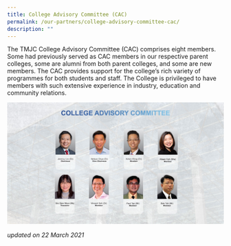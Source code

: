 ```yaml
---
title: College Advisory Committee (CAC)
permalink: /our-partners/college-advisory-committee-cac/
description: ""
---
```

The TMJC College Advisory Committee (CAC) comprises eight members. Some had previously served as CAC members in our respective parent colleges, some are alumni from both parent colleges, and some are new members. The CAC provides support for the college’s rich variety of programmes for both students and staff. The College is privileged to have members with such extensive experience in industry, education and community relations.

![](/images/TMJC%20CAC%20Photo%20Chart%20220321.jpeg)

_updated on 22 March 2021_
